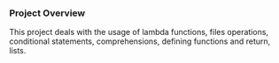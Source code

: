 ### Project Overview

 This project deals with the usage of lambda functions, files operations, conditional statements, comprehensions, defining functions and return, lists. 



